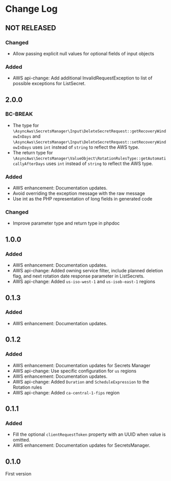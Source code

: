 # Change Log

## NOT RELEASED

### Changed

- Allow passing explicit null values for optional fields of input objects

### Added

- AWS api-change: Add additional InvalidRequestException to list of possible exceptions for ListSecret.

## 2.0.0

### BC-BREAK

- The type for `\AsyncAws\SecretsManager\Input\DeleteSecretRequest::getRecoveryWindowInDays` and `\AsyncAws\SecretsManager\Input\DeleteSecretRequest::setRecoveryWindowInDays` uses `int` instead of `string` to reflect the AWS type.
- The return type for `\AsyncAws\SecretsManager\ValueObject\RotationRulesType::getAutomaticallyAfterDays` uses `int` instead of `string` to reflect the AWS type.

### Added

- AWS enhancement: Documentation updates.
- Avoid overriding the exception message with the raw message
- Use int as the PHP representation of long fields in generated code

### Changed

- Improve parameter type and return type in phpdoc

## 1.0.0

### Added

- AWS enhancement: Documentation updates.
- AWS api-change: Added owning service filter, include planned deletion flag, and next rotation date response parameter in ListSecrets.
- AWS api-change: Added `us-iso-west-1` and `us-isob-east-1` regions

## 0.1.3

### Added

- AWS enhancement: Documentation updates.

## 0.1.2

### Added

- AWS enhancement: Documentation updates for Secrets Manager
- AWS api-change: Use specific configuration for `us` regions
- AWS enhancement: Documentation updates.
- AWS api-change: Added `Duration` and `ScheduleExpression` to the Rotation rules
- AWS api-change: Added `ca-central-1-fips` region

## 0.1.1

### Added

- Fill the optional `clientRequestToken` property with an UUID when value is omitted.
- AWS enhancement: Documentation updates for SecretsManager.

## 0.1.0

First version
